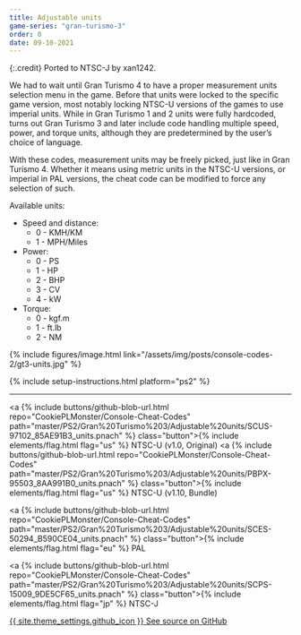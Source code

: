```yaml
---
title: Adjustable units
game-series: "gran-turismo-3"
order: 0
date: 09-10-2021
---
```


{:.credit}
Ported to NTSC-J by xan1242.

We had to wait until Gran Turismo 4 to have a proper measurement units selection menu in the game. Before that units were locked to the specific game version, most notably locking NTSC-U versions of the games to use imperial units. While in Gran Turismo 1 and 2 units were fully hardcoded, turns out Gran Turismo 3 and later include code handling multiple speed, power, and torque units, although they are predetermined by the user’s choice of language.

With these codes, measurement units may be freely picked, just like in Gran Turismo 4. Whether it means using metric units in the NTSC-U versions, or imperial in PAL versions, the cheat code can be modified to force any selection of such.

Available units:
* Speed and distance:
  * 0 - KMH/KM
  * 1 - MPH/Miles
* Power:
  * 0 - PS
  * 1 - HP
  * 2 - BHP
  * 3 - CV
  * 4 - kW
* Torque:
  * 0 - kgf.m
  * 1 - ft.lb
  * 2 - NM

{% include figures/image.html link="/assets/img/posts/console-codes-2/gt3-units.jpg" %}

{% include setup-instructions.html platform="ps2" %}

***

<a {% include buttons/github-blob-url.html repo="CookiePLMonster/Console-Cheat-Codes" path="master/PS2/Gran%20Turismo%203/Adjustable%20units/SCUS-97102_85AE91B3_units.pnach" %} class="button">{% include elements/flag.html flag="us" %} NTSC-U (v1.0, Original)</a>
<a {% include buttons/github-blob-url.html repo="CookiePLMonster/Console-Cheat-Codes" path="master/PS2/Gran%20Turismo%203/Adjustable%20units/PBPX-95503_8AA991B0_units.pnach" %} class="button">{% include elements/flag.html flag="us" %} NTSC-U (v1.10, Bundle)</a>

<a {% include buttons/github-blob-url.html repo="CookiePLMonster/Console-Cheat-Codes" path="master/PS2/Gran%20Turismo%203/Adjustable%20units/SCES-50294_B590CE04_units.pnach" %} class="button">{% include elements/flag.html flag="eu" %} PAL</a>

<a {% include buttons/github-blob-url.html repo="CookiePLMonster/Console-Cheat-Codes" path="master/PS2/Gran%20Turismo%203/Adjustable%20units/SCPS-15009_9DE5CF65_units.pnach" %} class="button">{% include elements/flag.html flag="jp" %} NTSC-J</a>

<a href="https://github.com/CookiePLMonster/Console-Cheat-Codes/blob/master/PS2/Gran%20Turismo%203/Adjustable%20units" class="button github" target="_blank">{{ site.theme_settings.github_icon }} See source on GitHub</a>
